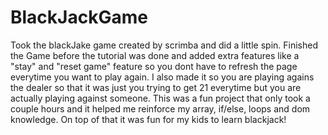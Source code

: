 # BlackJackGame
Took the blackJake game created by scrimba and did a little spin. 
Finished the Game before the tutorial was done and added extra features like a "stay" and "reset game" feature so you dont have to refresh the page everytime you want to play again. I also made it so you are playing agains the dealer so that it was just you trying to get 21 everytime but you are actually playing against someone. 
This was a fun project that only took a couple hours and it helped me reinforce my array, if/else, loops and dom knowledge. On top of that it was fun for my kids to learn blackjack!
